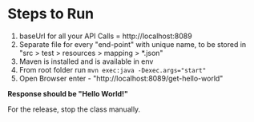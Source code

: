 # Steps to Run 

1. baseUrl for all your API Calls = http://localhost:8089
2. Separate file for every "end-point" with unique name, to be stored in "src > test > resources > mapping > *.json"
3. Maven is installed and is available in env
3. From root folder run `mvn exec:java -Dexec.args="start"`
4. Open Browser enter - "http://localhost:8089/get-hello-world"

**Response should be "Hello World!"**

For the release, stop the class manually.
